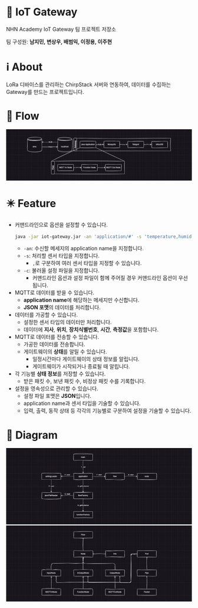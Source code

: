 # 📡 IoT Gateway
NHN Academy IoT Gateway 팀 프로젝트 저장소

팀 구성원: **남지민, 변상우, 배범익, 이정용, 이주현**

# ℹ️ About
LoRa 디바이스를 관리하는 ChirpStack 서버와 연동하여, 데이터를 수집하는 Gateway를 만드는 프로젝트입니다.

# 🚰 Flow
![flow-diagram](img/flow-diagram.png)

# ✴️ Feature
- 커맨드라인으로 옵션을 설정할 수 있습니다.
  ```sh
  java -jar iot-gateway.jar -an 'application/#' -s 'temperature,humidity' -c 'settings.json'
  ```
  - `-an`: 수신할 메세지의 application name을 지정합니다.
  - `-s`: 처리할 센서 타입을 지정합니다.
    - `,`로 구분하여 여러 센서 타입을 지정할 수 있습니다.
  - `-c`: 불러올 설정 파일을 지정합니다.
    - 커맨드라인 옵션과 설정 파일이 함께 주어질 경우 커맨드라인 옵션이 우선됩니다.
- MQTT로 데이터를 받을 수 있습니다.
  - **application name**에 해당하는 메세지만 수신합니다.
  - **JSON 포맷**의 데이터를 처리합니다.
- 데이터를 가공할 수 있습니다.
  - 설정한 센서 타입의 데이터만 처리합니다.
  - 데이터에 **지사**, **위치**, **장치식별번호**, **시간**, **측정값**을 포함합니다.
- MQTT로 데이터를 전송할 수 있습니다.
  - 가공한 데이터를 전송합니다.
  - 게이트웨이의 **상태**를 알릴 수 있습니다.
    - 일정시간마다 게이트웨이의 상태 정보를 알립니다.
    - 게이트웨이가 시작되거나 종료될 때 알립니다.
- 각 기능별 **상태 정보**를 저장할 수 있습니다.
  - 받은 패킷 수, 보낸 패킷 수, 비정상 패킷 수를 기록합니다.
- 설정을 영속성으로 관리할 수 있습니다.
  - 설정 파일 포맷은 **JSON**입니다.
  - application name과 센서 타입을 기술할 수 있습니다.
  - 입력, 출력, 동작 상태 등 각각의 기능별로 구분하여 설정을 기술할 수 있습니다.

# 📐 Diagram
![object-diagram](img/object-diagram.png)
![class-diagram](img/class-diagram.png)